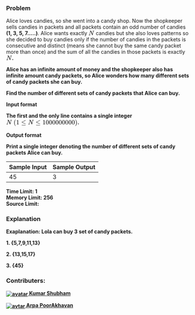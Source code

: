 ### Problem

<p>Alice loves candies, so she went into a candy shop. Now the shopkeeper sells candies in packets and all packets contain an odd number of candies <strong>(1, 3, 5, 7.....)</strong>. Alice wants exactly <strong><svg width="2.064ex" height="2.009ex" viewBox="0 -748.3 888.5 865.1" role="img" focusable="false" style="vertical-align: -0.271ex;" aria-hidden="true"><defs><path stroke-width="1" id="E1-MJMATHI-4E" d="M234 637Q231 637 226 637Q201 637 196 638T191 649Q191 676 202 682Q204 683 299 683Q376 683 387 683T401 677Q612 181 616 168L670 381Q723 592 723 606Q723 633 659 637Q635 637 635 648Q635 650 637 660Q641 676 643 679T653 683Q656 683 684 682T767 680Q817 680 843 681T873 682Q888 682 888 672Q888 650 880 642Q878 637 858 637Q787 633 769 597L620 7Q618 0 599 0Q585 0 582 2Q579 5 453 305L326 604L261 344Q196 88 196 79Q201 46 268 46H278Q284 41 284 38T282 19Q278 6 272 0H259Q228 2 151 2Q123 2 100 2T63 2T46 1Q31 1 31 10Q31 14 34 26T39 40Q41 46 62 46Q130 49 150 85Q154 91 221 362L289 634Q287 635 234 637Z"></path></defs><g stroke="currentColor" fill="currentColor" stroke-width="0" transform="matrix(1 0 0 -1 0 0)"><use xlink:href="#E1-MJMATHI-4E" x="0" y="0"></use></g></svg></strong> candies but she also loves patterns so she decided to buy candies only if the number of candies in the packets is consecutive and distinct (means she cannot buy the same candy packet more than once) and the sum of all the candies in those packets is exactly <strong><svg width="2.064ex" height="2.009ex" viewBox="0 -748.3 888.5 865.1" role="img" focusable="false" style="vertical-align: -0.271ex;" aria-hidden="true"><defs><path stroke-width="1" id="E2-MJMATHI-4E" d="M234 637Q231 637 226 637Q201 637 196 638T191 649Q191 676 202 682Q204 683 299 683Q376 683 387 683T401 677Q612 181 616 168L670 381Q723 592 723 606Q723 633 659 637Q635 637 635 648Q635 650 637 660Q641 676 643 679T653 683Q656 683 684 682T767 680Q817 680 843 681T873 682Q888 682 888 672Q888 650 880 642Q878 637 858 637Q787 633 769 597L620 7Q618 0 599 0Q585 0 582 2Q579 5 453 305L326 604L261 344Q196 88 196 79Q201 46 268 46H278Q284 41 284 38T282 19Q278 6 272 0H259Q228 2 151 2Q123 2 100 2T63 2T46 1Q31 1 31 10Q31 14 34 26T39 40Q41 46 62 46Q130 49 150 85Q154 91 221 362L289 634Q287 635 234 637Z"></path></defs><g stroke="currentColor" fill="currentColor" stroke-width="0" transform="matrix(1 0 0 -1 0 0)"><use xlink:href="#E2-MJMATHI-4E" x="0" y="0"></use></g></svg>.</p>
<p>Alice has an infinite amount of money and the shopkeeper also has infinite amount candy packets, so Alice wonders how many different sets of candy packets she can buy.</p>
<p>Find the number of different sets of candy packets that Alice can buy.</p>
<p><strong>Input format</strong></p>
<p>The first and the only line contains a single integer <strong><svg width="25.501ex" height="2.809ex" viewBox="0 -863.1 10979.6 1209.6" role="img" focusable="false" style="vertical-align: -0.805ex;" aria-hidden="true"><defs><path stroke-width="1" id="E3-MJMATHI-4E" d="M234 637Q231 637 226 637Q201 637 196 638T191 649Q191 676 202 682Q204 683 299 683Q376 683 387 683T401 677Q612 181 616 168L670 381Q723 592 723 606Q723 633 659 637Q635 637 635 648Q635 650 637 660Q641 676 643 679T653 683Q656 683 684 682T767 680Q817 680 843 681T873 682Q888 682 888 672Q888 650 880 642Q878 637 858 637Q787 633 769 597L620 7Q618 0 599 0Q585 0 582 2Q579 5 453 305L326 604L261 344Q196 88 196 79Q201 46 268 46H278Q284 41 284 38T282 19Q278 6 272 0H259Q228 2 151 2Q123 2 100 2T63 2T46 1Q31 1 31 10Q31 14 34 26T39 40Q41 46 62 46Q130 49 150 85Q154 91 221 362L289 634Q287 635 234 637Z"></path><path stroke-width="1" id="E3-MJMAIN-28" d="M94 250Q94 319 104 381T127 488T164 576T202 643T244 695T277 729T302 750H315H319Q333 750 333 741Q333 738 316 720T275 667T226 581T184 443T167 250T184 58T225 -81T274 -167T316 -220T333 -241Q333 -250 318 -250H315H302L274 -226Q180 -141 137 -14T94 250Z"></path><path stroke-width="1" id="E3-MJMAIN-31" d="M213 578L200 573Q186 568 160 563T102 556H83V602H102Q149 604 189 617T245 641T273 663Q275 666 285 666Q294 666 302 660V361L303 61Q310 54 315 52T339 48T401 46H427V0H416Q395 3 257 3Q121 3 100 0H88V46H114Q136 46 152 46T177 47T193 50T201 52T207 57T213 61V578Z"></path><path stroke-width="1" id="E3-MJMAIN-2264" d="M674 636Q682 636 688 630T694 615T687 601Q686 600 417 472L151 346L399 228Q687 92 691 87Q694 81 694 76Q694 58 676 56H670L382 192Q92 329 90 331Q83 336 83 348Q84 359 96 365Q104 369 382 500T665 634Q669 636 674 636ZM84 -118Q84 -108 99 -98H678Q694 -104 694 -118Q694 -130 679 -138H98Q84 -131 84 -118Z"></path><path stroke-width="1" id="E3-MJMAIN-30" d="M96 585Q152 666 249 666Q297 666 345 640T423 548Q460 465 460 320Q460 165 417 83Q397 41 362 16T301 -15T250 -22Q224 -22 198 -16T137 16T82 83Q39 165 39 320Q39 494 96 585ZM321 597Q291 629 250 629Q208 629 178 597Q153 571 145 525T137 333Q137 175 145 125T181 46Q209 16 250 16Q290 16 318 46Q347 76 354 130T362 333Q362 478 354 524T321 597Z"></path><path stroke-width="1" id="E3-MJMAIN-29" d="M60 749L64 750Q69 750 74 750H86L114 726Q208 641 251 514T294 250Q294 182 284 119T261 12T224 -76T186 -143T145 -194T113 -227T90 -246Q87 -249 86 -250H74Q66 -250 63 -250T58 -247T55 -238Q56 -237 66 -225Q221 -64 221 250T66 725Q56 737 55 738Q55 746 60 749Z"></path></defs><g stroke="currentColor" fill="currentColor" stroke-width="0" transform="matrix(1 0 0 -1 0 0)"><use xlink:href="#E3-MJMATHI-4E" x="0" y="0"></use><use xlink:href="#E3-MJMAIN-28" x="1138" y="0"></use><use xlink:href="#E3-MJMAIN-31" x="1528" y="0"></use><use xlink:href="#E3-MJMAIN-2264" x="2306" y="0"></use><use xlink:href="#E3-MJMATHI-4E" x="3362" y="0"></use><use xlink:href="#E3-MJMAIN-2264" x="4528" y="0"></use><g transform="translate(5585,0)"><use xlink:href="#E3-MJMAIN-31"></use><use xlink:href="#E3-MJMAIN-30" x="500" y="0"></use><use xlink:href="#E3-MJMAIN-30" x="1001" y="0"></use><use xlink:href="#E3-MJMAIN-30" x="1501" y="0"></use><use xlink:href="#E3-MJMAIN-30" x="2002" y="0"></use><use xlink:href="#E3-MJMAIN-30" x="2502" y="0"></use><use xlink:href="#E3-MJMAIN-30" x="3003" y="0"></use><use xlink:href="#E3-MJMAIN-30" x="3503" y="0"></use><use xlink:href="#E3-MJMAIN-30" x="4004" y="0"></use><use xlink:href="#E3-MJMAIN-30" x="4504" y="0"></use></g><use xlink:href="#E3-MJMAIN-29" x="10590" y="0"></use></g></svg></strong>.</p>
<p><strong>Output format</strong></p>
<p>Print a single integer denoting the number of different sets of candy packets Alice can buy.</p>
<table>
    <thead>
        <th>Sample Input</th>
        <th>Sample Output</th>
    </thead>
    <tbody valign="top">
        <td>45</td>
        <td>3</td>
    </tbody>
</table>
<p>Time Limit: 1<br>
Memory Limit: 256<br>
Source Limit:</p>

### Explanation

<p>Exaplanation: Lola can buy 3 set of candy packets.</p>
<p>1. {5,7,9,11,13}</p>
<p>2. {13,15,17}</p>
<p>3. {45}</p>

### Contributers:

<p><a href="https://www.hackerearth.com/@ksshivamkumar26111998"><img align="center" src="https://he-s3.s3.amazonaws.com/media/avatars/ksshivamkumar26111998/resized/30/photo.jpg" alt="avatar"> Kumar Shubham</a></p>
<p><a href="https://www.hackerearth.com/@a.poorakhavan"><img align="center" src="https://he-s3.s3.amazonaws.com/media/avatars/a.poorakhavan/resized/30/photo.jpg" alt="avtar"> Arpa PoorAkhavan</a></p>